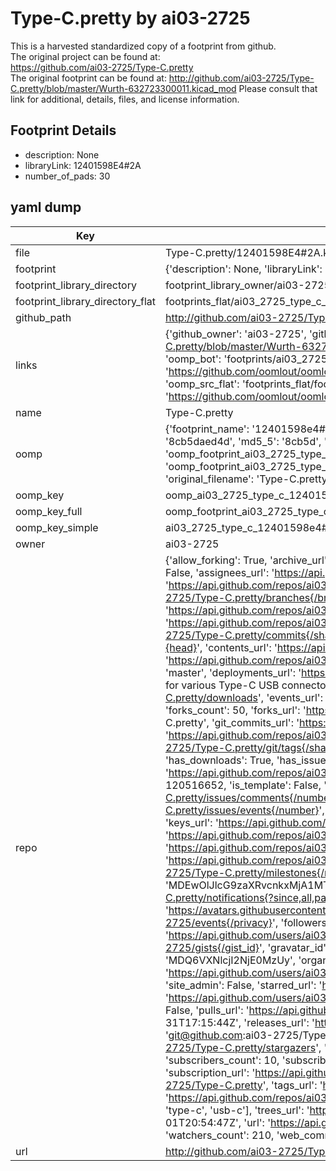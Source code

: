 # Type-C.pretty by ai03-2725  
This is a harvested standardized copy of a footprint from github.  
The original project can be found at:  
https://github.com/ai03-2725/Type-C.pretty  
The original footprint can be found at:
http://github.com/ai03-2725/Type-C.pretty/blob/master/Wurth-632723300011.kicad_mod
Please consult that link for additional, details, files, and license information.  
## Footprint Details
* description: None  
* libraryLink: 12401598E4#2A  
* number_of_pads: 30  
## yaml dump  
| Key | Value |  
| --- | --- |  
| file | Type-C.pretty/12401598E4#2A.kicad_mod |  
| footprint | {'description': None, 'libraryLink': '12401598E4#2A', 'number_of_pads': 30} |  
| footprint_library_directory | footprint_library_owner/ai03-2725_Type-C.pretty |  
| footprint_library_directory_flat | footprints_flat/ai03_2725_type_c_12401598e4#2a/working |  
| github_path | http://github.com/ai03-2725/Type-C.pretty/blob/master/12401598E4#2A.kicad_mod |  
| links | {'github_owner': 'ai03-2725', 'github_repo_name': 'Type-C.pretty', 'github_src': 'http://github.com/ai03-2725/Type-C.pretty/blob/master/Wurth-632723300011.kicad_mod', 'github_src_repo': 'https://github.com/ai03-2725/Type-C.pretty', 'oomp_bot': 'footprints/ai03_2725_type_c_12401598e4#2a/working', 'oomp_bot_github': 'https://github.com/oomlout/oomlout_oomp_footprint_bot/tree/main/footprints/ai03_2725_type_c_12401598e4#2a/working', 'oomp_src_flat': 'footprints_flat/footprints_flat/ai03_2725_type_c_12401598e4#2a/working', 'oomp_src_flat_github': 'https://github.com/oomlout/oomlout_oomp_footprint_src/tree/main/footprints_flat/ai03_2725_type_c_12401598e4#2a/working'} |  
| name | Type-C.pretty |  
| oomp | {'footprint_name': '12401598e4#2a', 'library_name': 'type_c', 'md5': '8cb5daed4da9f60cc496573e00979f21', 'md5_10': '8cb5daed4d', 'md5_5': '8cb5d', 'md5_6': '8cb5da', 'oomp_key': 'oomp_ai03_2725_type_c_12401598e4#2a', 'oomp_key_extra': 'oomp_footprint_ai03_2725_type_c_12401598e4#2a', 'oomp_key_full': 'oomp_footprint_ai03_2725_type_c_12401598e4#2a_8cb5da', 'oomp_key_simple': 'ai03_2725_type_c_12401598e4#2a', 'original_filename': 'Type-C.pretty/12401598E4#2A.kicad_mod', 'owner_name': 'ai03_2725'} |  
| oomp_key | oomp_ai03_2725_type_c_12401598e4#2a |  
| oomp_key_full | oomp_footprint_ai03_2725_type_c_12401598e4#2a |  
| oomp_key_simple | ai03_2725_type_c_12401598e4#2a |  
| owner | ai03-2725 |  
| repo | {'allow_forking': True, 'archive_url': 'https://api.github.com/repos/ai03-2725/Type-C.pretty/{archive_format}{/ref}', 'archived': False, 'assignees_url': 'https://api.github.com/repos/ai03-2725/Type-C.pretty/assignees{/user}', 'blobs_url': 'https://api.github.com/repos/ai03-2725/Type-C.pretty/git/blobs{/sha}', 'branches_url': 'https://api.github.com/repos/ai03-2725/Type-C.pretty/branches{/branch}', 'clone_url': 'https://github.com/ai03-2725/Type-C.pretty.git', 'collaborators_url': 'https://api.github.com/repos/ai03-2725/Type-C.pretty/collaborators{/collaborator}', 'comments_url': 'https://api.github.com/repos/ai03-2725/Type-C.pretty/comments{/number}', 'commits_url': 'https://api.github.com/repos/ai03-2725/Type-C.pretty/commits{/sha}', 'compare_url': 'https://api.github.com/repos/ai03-2725/Type-C.pretty/compare/{base}...{head}', 'contents_url': 'https://api.github.com/repos/ai03-2725/Type-C.pretty/contents/{+path}', 'contributors_url': 'https://api.github.com/repos/ai03-2725/Type-C.pretty/contributors', 'created_at': '2018-02-06T20:04:28Z', 'default_branch': 'master', 'deployments_url': 'https://api.github.com/repos/ai03-2725/Type-C.pretty/deployments', 'description': 'KiCad library for various Type-C USB connectors', 'disabled': False, 'downloads_url': 'https://api.github.com/repos/ai03-2725/Type-C.pretty/downloads', 'events_url': 'https://api.github.com/repos/ai03-2725/Type-C.pretty/events', 'fork': False, 'forks': 50, 'forks_count': 50, 'forks_url': 'https://api.github.com/repos/ai03-2725/Type-C.pretty/forks', 'full_name': 'ai03-2725/Type-C.pretty', 'git_commits_url': 'https://api.github.com/repos/ai03-2725/Type-C.pretty/git/commits{/sha}', 'git_refs_url': 'https://api.github.com/repos/ai03-2725/Type-C.pretty/git/refs{/sha}', 'git_tags_url': 'https://api.github.com/repos/ai03-2725/Type-C.pretty/git/tags{/sha}', 'git_url': 'git://github.com/ai03-2725/Type-C.pretty.git', 'has_discussions': False, 'has_downloads': True, 'has_issues': True, 'has_pages': False, 'has_projects': True, 'has_wiki': True, 'homepage': '', 'hooks_url': 'https://api.github.com/repos/ai03-2725/Type-C.pretty/hooks', 'html_url': 'https://github.com/ai03-2725/Type-C.pretty', 'id': 120516652, 'is_template': False, 'issue_comment_url': 'https://api.github.com/repos/ai03-2725/Type-C.pretty/issues/comments{/number}', 'issue_events_url': 'https://api.github.com/repos/ai03-2725/Type-C.pretty/issues/events{/number}', 'issues_url': 'https://api.github.com/repos/ai03-2725/Type-C.pretty/issues{/number}', 'keys_url': 'https://api.github.com/repos/ai03-2725/Type-C.pretty/keys{/key_id}', 'labels_url': 'https://api.github.com/repos/ai03-2725/Type-C.pretty/labels{/name}', 'language': None, 'languages_url': 'https://api.github.com/repos/ai03-2725/Type-C.pretty/languages', 'license': None, 'merges_url': 'https://api.github.com/repos/ai03-2725/Type-C.pretty/merges', 'milestones_url': 'https://api.github.com/repos/ai03-2725/Type-C.pretty/milestones{/number}', 'mirror_url': None, 'name': 'Type-C.pretty', 'network_count': 50, 'node_id': 'MDEwOlJlcG9zaXRvcnkxMjA1MTY2NTI=', 'notifications_url': 'https://api.github.com/repos/ai03-2725/Type-C.pretty/notifications{?since,all,participating}', 'open_issues': 7, 'open_issues_count': 7, 'owner': {'avatar_url': 'https://avatars.githubusercontent.com/u/26614352?v=4', 'events_url': 'https://api.github.com/users/ai03-2725/events{/privacy}', 'followers_url': 'https://api.github.com/users/ai03-2725/followers', 'following_url': 'https://api.github.com/users/ai03-2725/following{/other_user}', 'gists_url': 'https://api.github.com/users/ai03-2725/gists{/gist_id}', 'gravatar_id': '', 'html_url': 'https://github.com/ai03-2725', 'id': 26614352, 'login': 'ai03-2725', 'node_id': 'MDQ6VXNlcjI2NjE0MzUy', 'organizations_url': 'https://api.github.com/users/ai03-2725/orgs', 'received_events_url': 'https://api.github.com/users/ai03-2725/received_events', 'repos_url': 'https://api.github.com/users/ai03-2725/repos', 'site_admin': False, 'starred_url': 'https://api.github.com/users/ai03-2725/starred{/owner}{/repo}', 'subscriptions_url': 'https://api.github.com/users/ai03-2725/subscriptions', 'type': 'User', 'url': 'https://api.github.com/users/ai03-2725'}, 'private': False, 'pulls_url': 'https://api.github.com/repos/ai03-2725/Type-C.pretty/pulls{/number}', 'pushed_at': '2022-01-31T17:15:44Z', 'releases_url': 'https://api.github.com/repos/ai03-2725/Type-C.pretty/releases{/id}', 'size': 146, 'ssh_url': 'git@github.com:ai03-2725/Type-C.pretty.git', 'stargazers_count': 210, 'stargazers_url': 'https://api.github.com/repos/ai03-2725/Type-C.pretty/stargazers', 'statuses_url': 'https://api.github.com/repos/ai03-2725/Type-C.pretty/statuses/{sha}', 'subscribers_count': 10, 'subscribers_url': 'https://api.github.com/repos/ai03-2725/Type-C.pretty/subscribers', 'subscription_url': 'https://api.github.com/repos/ai03-2725/Type-C.pretty/subscription', 'svn_url': 'https://github.com/ai03-2725/Type-C.pretty', 'tags_url': 'https://api.github.com/repos/ai03-2725/Type-C.pretty/tags', 'teams_url': 'https://api.github.com/repos/ai03-2725/Type-C.pretty/teams', 'temp_clone_token': None, 'topics': ['footprint', 'kicad-library', 'type-c', 'usb-c'], 'trees_url': 'https://api.github.com/repos/ai03-2725/Type-C.pretty/git/trees{/sha}', 'updated_at': '2023-08-01T20:54:47Z', 'url': 'https://api.github.com/repos/ai03-2725/Type-C.pretty', 'visibility': 'public', 'watchers': 210, 'watchers_count': 210, 'web_commit_signoff_required': False} |  
| url | http://github.com/ai03-2725/Type-C.pretty |  

